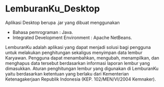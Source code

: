 # LemburanKu_Desktop
Aplikasi Desktop berupa .jar yang dibuat menggunakan
- Bahasa pemrograman : Java.
- Integrated Development Environment : Apache NetBeans.

LemburanKu adalah aplikasi yang dapat menjadi solusi bagi pengguna untuk melakukan penghitungan sekaligus menyimpan data lembur Karyawan. Pengguna dapat menambahkan, mengubah, menampilkan, dan menghapus data tersebut berdasarkan informasi laporan lembur yang dimasukkan. Aturan penghitungan lembur yang digunakan di LemburanKu yaitu berdasarkan ketentuan yang berlaku dari Kementerian Ketenagakerjaan Republik Indonesia (KEP. 102/MEN/VI/2004 Kemnaker).
